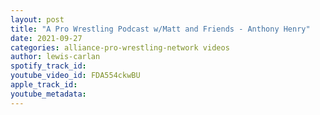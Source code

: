 ```yaml
---
layout: post
title: "A Pro Wrestling Podcast w/Matt and Friends - Anthony Henry"
date: 2021-09-27
categories: alliance-pro-wrestling-network videos
author: lewis-carlan
spotify_track_id: 
youtube_video_id: FDA554ckwBU
apple_track_id: 
youtube_metadata: 
---
```

